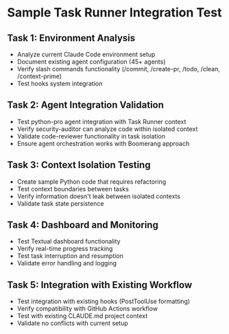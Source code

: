# Sample Task Runner Integration Test

## Task 1: Environment Analysis

- Analyze current Claude Code environment setup
- Document existing agent configuration (45+ agents)
- Verify slash commands functionality (/commit, /create-pr, /todo, /clean, /context-prime)
- Test hooks system integration

## Task 2: Agent Integration Validation

- Test python-pro agent integration with Task Runner context
- Verify security-auditor can analyze code within isolated context
- Validate code-reviewer functionality in task isolation
- Ensure agent orchestration works with Boomerang approach

## Task 3: Context Isolation Testing

- Create sample Python code that requires refactoring
- Test context boundaries between tasks
- Verify information doesn't leak between isolated contexts
- Validate task state persistence

## Task 4: Dashboard and Monitoring

- Test Textual dashboard functionality
- Verify real-time progress tracking
- Test task interruption and resumption
- Validate error handling and logging

## Task 5: Integration with Existing Workflow

- Test integration with existing hooks (PostToolUse formatting)
- Verify compatibility with GitHub Actions workflow
- Test with existing CLAUDE.md project context
- Validate no conflicts with current setup
